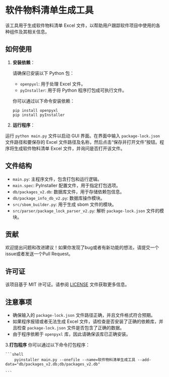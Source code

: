 # 软件物料清单生成工具

该工具用于生成软件物料清单 Excel 文件，以帮助用户跟踪软件项目中使用的各种组件及其相关信息。

## 如何使用

1. **安装依赖**：

   请确保已安装以下 Python 包：
   - `openpyxl`: 用于处理 Excel 文件。
   - `pyInstaller`:  用于将 Python 程序打包成可执行文件。

   你可以通过以下命令安装依赖：

    ```shell
    pip install openpyxl
    pip install pyInstaller
    ```

2. **运行程序**：

运行 `python main.py` 文件以启动 GUI 界面。在界面中输入 `package-lock.json` 文件路径和要保存的 Excel 文件路径及名称，然后点击“保存并打开文件”按钮。程序将生成软件物料清单 Excel 文件，并询问是否打开该文件。

## 文件结构

- `main.py`: 主程序文件，包含打包和运行逻辑。
- `main.spec`: PyInstaller 配置文件，用于指定打包选项。
- `db/packages_v2.db`: 数据库文件，用于存储依赖包信息。
- `db/package_info_db_v2.py`: 数据库操作模块。
- `src/sbom_builder.py`: 用于生成 sbom 文件的模块。
- `src/parser/package_lock_parser_v2.py`: 解析 `package-lock.json` 文件的模块。

## 贡献

欢迎提出问题和改进建议！如果你发现了bug或者有新功能的想法，请提交一个issue或者发送一个Pull Request。

## 许可证

该项目基于 MIT 许可证。请参阅 [LICENSE](LICENSE) 文件获取更多信息。

## 注意事项

- 确保输入的 `package-lock.json` 文件路径正确，并且文件格式符合预期。
- 如果程序报错或者无法生成 Excel 文件，请检查是否安装了正确的依赖库，并且检查 `package-lock.json` 文件是否包含了正确的数据。
- 由于程序依赖于 `openpyxl` 库，因此请确保该库已正确安装。

3.**打包程序**
    你可以通过以下命令打包程序：

    ```shell  
        pyinstaller main.py --onefile --name=软件物料清单生成工具 --add-data="db/packages_v2.db;db/packages_v2.db"

    ```

